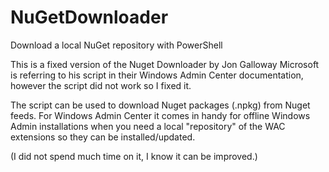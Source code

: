 # NuGetDownloader
Download a local NuGet repository with PowerShell

This is a fixed version of the Nuget Downloader by Jon Galloway
Microsoft is referring to his script in their Windows Admin Center documentation, however the script did not work so I fixed it.

The script can be used to download Nuget packages (.npkg) from Nuget feeds.
For Windows Admin Center it comes in handy for offline Windows Admin installations when you need a local "repository" of the WAC extensions so they can be installed/updated.

(I did not spend much time on it, I know it can be improved.)
